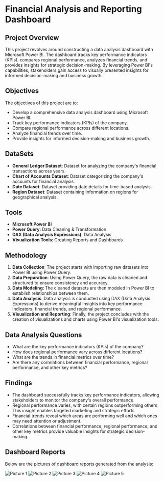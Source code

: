 # Financial Analysis and Reporting Dashboard

## Project Overview
This project revolves around constructing a data analysis dashboard with Microsoft Power BI. The dashboard tracks key performance indicators (KPIs), compares regional performance, analyzes financial trends, and provides insights for strategic decision-making. By leveraging Power BI's capabilities, stakeholders gain access to visually presented insights for informed decision-making and business growth.

## Objectives
The objectives of this project are to:
- Develop a comprehensive data analysis dashboard using Microsoft Power BI.
- Track key performance indicators (KPIs) of the company.
- Compare regional performance across different locations.
- Analyze financial trends over time.
- Provide insights for informed decision-making and business growth.

## DataSets
- **General Ledger Dataset**: Dataset for analyzing the company's financial transactions across years.
- **Chart of Accounts Dataset**: Dataset categorizing the company's accounts for financial analysis.
- **Date Dataset**: Dataset providing date details for time-based analysis.
- **Region Dataset**: Dataset containing information on regions for geographical analysis.

## Tools
- **Microsoft Power BI**
- **Power Query**: Data Cleaning & Transformation
- **DAX (Data Analysis Expressions)**: Data Analysis
- **Visualization Tools**: Creating Reports and Dashboards

## Methodology
1. **Data Collection**: The project starts with importing raw datasets into Power BI using Power Query.
2. **Data Preparation**: Using Power Query, the raw data is cleaned and structured to ensure consistency and accuracy.
3. **Data Modeling**: The cleaned datasets are then modeled in Power BI to establish relationships between them.
4. **Data Analysis**: Data analysis is conducted using DAX (Data Analysis Expressions) to derive meaningful insights into key performance indicators, financial trends, and regional performance.
5. **Visualization and Reporting**: Finally, the project concludes with the creation of visualizations and charts using Power BI's visualization tools.

## Data Analysis Questions
- What are the key performance indicators (KPIs) of the company?
- How does regional performance vary across different locations?
- What are the trends in financial metrics over time?
- Are there any correlations between financial performance, regional performance, and other key metrics?

## Findings
- The dashboard successfully tracks key performance indicators, allowing stakeholders to monitor the company's overall performance.
- Regional performance varies, with certain regions outperforming others. This insight enables targeted marketing and strategic efforts.
- Financial trends reveal which areas are performing well and which ones may need attention or adjustment.
- Correlations between financial performance, regional performance, and other key metrics provide valuable insights for strategic decision-making.

## Dashboard Reports
Below are the pictures of dashboard reports generated from the analysis:



![Picture 1](https://github.com/Gautamvats/Financial-Analysis-and-Reporting-Dashboard/assets/137445534/e0a7229f-1d12-48b7-a363-70a551a781ef)
![Picture 2](https://github.com/Gautamvats/Financial-Analysis-and-Reporting-Dashboard/assets/137445534/cb8248ea-75f8-4351-8c8e-c234b8e6ff05)
![Picture 3](https://github.com/Gautamvats/Financial-Analysis-and-Reporting-Dashboard/assets/137445534/c47dc089-a4f7-4929-bcc8-6a0b514105e2)
![Picture 4](https://github.com/Gautamvats/Financial-Analysis-and-Reporting-Dashboard/assets/137445534/c080e31f-92d9-404e-858d-c49bfb4eb13a)
![Picture 5](https://github.com/Gautamvats/Financial-Analysis-and-Reporting-Dashboard/assets/137445534/29a10652-e791-4ba6-b32e-43032983760a)


